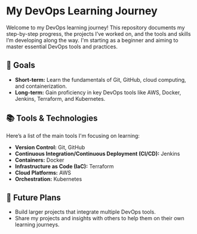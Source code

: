 # My DevOps Learning Journey

Welcome to my DevOps learning journey! This repository documents my step-by-step progress, the projects I’ve worked on, and the tools and skills I’m developing along the way. I'm starting as a beginner and aiming to master essential DevOps tools and practices.

## 📅 Goals
- **Short-term:** Learn the fundamentals of Git, GitHub, cloud computing, and containerization.
- **Long-term:** Gain proficiency in key DevOps tools like AWS, Docker, Jenkins, Terraform, and Kubernetes.

## 📚 Tools & Technologies
Here’s a list of the main tools I'm focusing on learning:
- **Version Control:** Git, GitHub
- **Continuous Integration/Continuous Deployment (CI/CD):** Jenkins
- **Containers:** Docker
- **Infrastructure as Code (IaC):** Terraform
- **Cloud Platforms:** AWS
- **Orchestration:** Kubernetes


## 🎯 Future Plans
- Build larger projects that integrate multiple DevOps tools.
- Share my projects and insights with others to help them on their own learning journeys.

